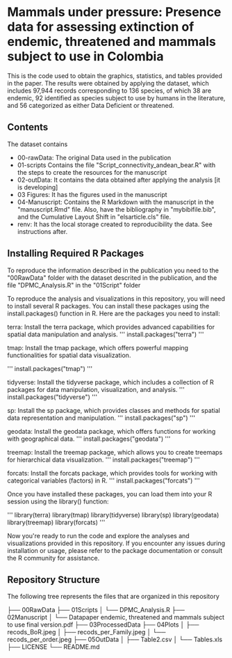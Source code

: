 # Mammals under pressure: Presence data for assessing extinction of endemic, threatened and mammals subject to use in Colombia

This is the code used to obtain the graphics, statistics, and tables provided in the paper. The results were obtained by applying the dataset, which includes 97,944 records corresponding to 136 species, of which 38 are endemic, 92 identified as species subject to use by humans in the literature, and 56 categorized as either Data Deficient or threatened.

## Contents

The dataset contains

- 00-rawData: The original Data used in the publication
- 01-scripts Contains the file "Script_connectivity_andean_bear.R" with the steps to create the resources for the manuscript
- 02-outData: It contains the data obtained after applying the analysis [it is developing]
- 03 Figures: It has the figures used in the manuscript 
- 04-Manuscript: Contains the R Markdown with the manuscript in the "manuscript.Rmd" file. Also, have the bibliography in "mybibifile.bib", and the Cumulative Layout Shift in "elsarticle.cls" file.
- renv: It has the local storage created to reproducibility the data. See instructions after.

## Installing Required R Packages

To reproduce the information described in the publication you need to the "00RawData" folder with the dataset  descrited in the publication, and the file "DPMC_Analysis.R" in the "01Script" folder

To reproduce the analysis and visualizations in this repository, you will need to install several R packages. You can install these packages using the install.packages() function in R. Here are the packages you need to install:

terra: Install the terra package, which provides advanced capabilities for spatial data manipulation and analysis.
''' 
install.packages("terra")
'''

tmap: Install the tmap package, which offers powerful mapping functionalities for spatial data visualization.

'''
install.packages("tmap")
'''

tidyverse: Install the tidyverse package, which includes a collection of R packages for data manipulation, visualization, and analysis.
'''
install.packages("tidyverse")
'''

sp: Install the sp package, which provides classes and methods for spatial data representation and manipulation.
'''
install.packages("sp")
'''

geodata: Install the geodata package, which offers functions for working with geographical data.
'''
install.packages("geodata")
'''

treemap: Install the treemap package, which allows you to create treemaps for hierarchical data visualization.
'''
install.packages("treemap")
'''

forcats: Install the forcats package, which provides tools for working with categorical variables (factors) in R.
'''
install.packages("forcats")
'''

Once you have installed these packages, you can load them into your R session using the library() function:

'''
library(terra)
library(tmap)
library(tidyverse)
library(sp)
library(geodata)
library(treemap)
library(forcats)
'''

Now you're ready to run the code and explore the analyses and visualizations provided in this repository. If you encounter any issues during installation or usage, please refer to the package documentation or consult the R community for assistance.

## Repository Structure

The following tree represents the files that are organized in this repository

├── 00RawData
├── 01Scripts
│   └── DPMC_Analysis.R
├── 02Manuscript
│   └── Datapaper endemic, threatened and mammals subject to use final version.pdf
├── 03ProcessedData
├── 04Plots
│   ├── recods_BoR.jpeg
│   ├── recods_per_Family.jpeg
│   └── recods_per_order.jpeg
├── 05OutData
│   ├── Table2.csv
│   └── Tables.xls
├── LICENSE
└── README.md

